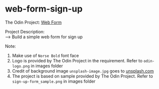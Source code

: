 # web-form-sign-up
The Odin Project: [Web Form](https://www.theodinproject.com/lessons/node-path-intermediate-html-and-css-sign-up-form)  

Project Description:  
--> Build a simple web form for sign up  


Note:  
1. Make use of `Norse Bold` font face  
2. Logo is provided by The Odin Project in the requirement. Refer to `odin-logo.png` in images folder  
3. Credit of background image `unsplash-image.jpg` goes to [unsplash.com](https://unsplash.com/)  
4. The project is based on sample provided by The Odin Project. Refer to `sign-up-form_sample.png` in images folder
